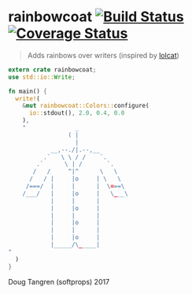 # rainbowcoat [![Build Status](https://travis-ci.org/softprops/rainbowcoat.svg?branch=master)](https://travis-ci.org/softprops/rainbowcoat) [![Coverage Status](https://coveralls.io/repos/github/softprops/rainbowcoat/badge.svg?branch=master)](https://coveralls.io/github/softprops/rainbowcoat?branch=master)

> Adds rainbows over writers (inspired by [lolcat](https://github.com/busyloop/lolcat))

```rust
extern crate rainbowcoat;
use std::io::Write;

fn main() {
  write!(
    &mut rainbowcoat::Colors::configure(
      io::stdout(), 2.0, 0.4, 0.0
    ),
    "              _
                 ( |
                   |
            __,--./|.--,__
          .`   \ \ / /    `.
        .`      \ | /       `.
       /   /     ^|^      \   \
      /   / |     |o     | \   \
     /===/  |     |      |  \===\
    /___/   |     |o     |   \___\
            |     |      |
            |     |o     |
            |     |      |
            |     |o     |
            |     |      |
            |     |o     |
            |_____/\_____|
"
  )
}
```

Doug Tangren (softprops) 2017